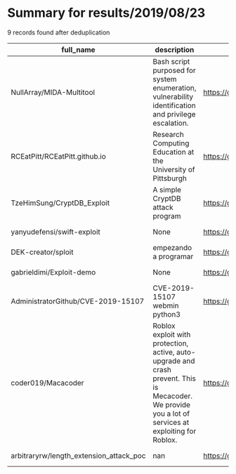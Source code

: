 
# Summary for results/2019/08/23
    
9 records found after deduplication

| full_name | description | html_url | matched_list | matched_count | pushed_at | size | stargazers_count | language | forks_count | vul_ids |
|-----------------------------------------|-------------------------------------------------------------------------------------------------------------------------------------------------------|------------------------------------------------------------|----------------|-----------------|---------------------------|--------|--------------------|------------|---------------|--------------------|
| NullArray/MIDA-Multitool | Bash script purposed for system enumeration, vulnerability identification and privilege escalation. | https://github.com/NullArray/MIDA-Multitool | ['exploit'] | 1 | 2019-08-23 13:12:41+00:00 | 40 | 149 | Shell | 73 | [] |
| RCEatPitt/RCEatPitt.github.io | Research Computing Education at the University of Pittsburgh | https://github.com/RCEatPitt/RCEatPitt.github.io | ['rce'] | 1 | 2019-08-23 13:35:24+00:00 | 110 | 0 | nan | 0 | [] |
| TzeHimSung/CryptDB_Exploit | A simple CryptDB attack program | https://github.com/TzeHimSung/CryptDB_Exploit | ['exploit'] | 1 | 2019-08-23 19:13:37+00:00 | 4403 | 1 | Java | 0 | [] |
| yanyudefensi/swift-exploit | None | https://github.com/yanyudefensi/swift-exploit | ['exploit'] | 1 | 2019-08-23 07:47:14+00:00 | 260 | 0 | Swift | 0 | [] |
| DEK-creator/sploit | empezando a programar | https://github.com/DEK-creator/sploit | ['sploit'] | 1 | 2019-08-23 01:54:20+00:00 | 0 | 0 | nan | 0 | [] |
| gabrieldimi/Exploit-demo | None | https://github.com/gabrieldimi/Exploit-demo | ['exploit'] | 1 | 2019-08-23 09:44:45+00:00 | 0 | 0 | | 0 | [] |
| AdministratorGithub/CVE-2019-15107 | CVE-2019-15107 webmin python3 | https://github.com/AdministratorGithub/CVE-2019-15107 | ['cve-2'] | 1 | 2019-08-23 11:11:43+00:00 | 2 | 3 | Python | 2 | ['CVE-2019-15107'] |
| coder019/Macacoder | Roblox exploit with protection, active, auto-upgrade and crash prevent. This is Mecacoder. We provide you a lot of services at exploiting for Roblox. | https://github.com/coder019/Macacoder | ['exploit'] | 1 | 2019-08-23 17:18:09+00:00 | 16 | 1 | | 0 | [] |
| arbitraryrw/length_extension_attack_poc | nan | https://github.com/arbitraryrw/length_extension_attack_poc | ['attack poc'] | 1 | 2019-08-23 17:53:29+00:00 | 10 | 1 | Python | 0 | [] |
